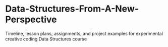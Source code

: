 # Data-Structures-From-A-New-Perspective
Timeline, lesson plans, assignments, and project examples for experimental creative coding Data Structures course
